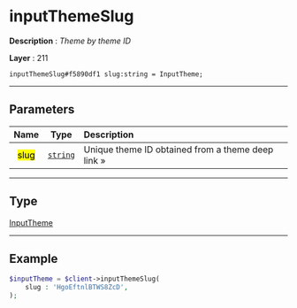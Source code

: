 # inputThemeSlug

**Description** : *Theme by theme ID*

**Layer** : 211

```tl
inputThemeSlug#f5890df1 slug:string = InputTheme;
```

---

## Parameters

| Name | Type | Description |
| :---: | :---: | :--- |
| <mark>slug</mark> | [`string`](type/string) | Unique theme ID obtained from a theme deep link » |

---

## Type

[InputTheme](type/InputTheme)

---

## Example

```php
$inputTheme = $client->inputThemeSlug(
	slug : 'HgoEftnlBTWS8ZcD',
);
```